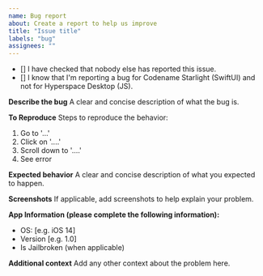 ```yaml
---
name: Bug report
about: Create a report to help us improve
title: "Issue title"
labels: "bug"
assignees: ""
---
```


- [] I have checked that nobody else has reported this issue.
- [] I know that I'm reporting a bug for Codename Starlight (SwiftUI) and not for Hyperspace Desktop (JS).

**Describe the bug**
A clear and concise description of what the bug is.

**To Reproduce**
Steps to reproduce the behavior:

1. Go to '...'
2. Click on '....'
3. Scroll down to '....'
4. See error

**Expected behavior**
A clear and concise description of what you expected to happen.

**Screenshots**
If applicable, add screenshots to help explain your problem.

**App Information (please complete the following information):**

-   OS: [e.g. iOS 14]
-   Version [e.g. 1.0]
-   Is Jailbroken (when applicable)

**Additional context**
Add any other context about the problem here.
